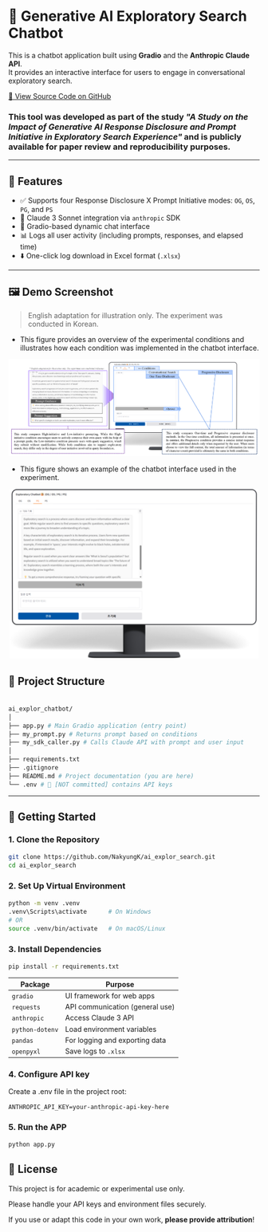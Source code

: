 # 🧠 Generative AI Exploratory Search Chatbot

This is a chatbot application built using **Gradio** and the **Anthropic Claude API**.  
It provides an interactive interface for users to engage in conversational exploratory search.

<a href="https://github.com/NakyungK/ai_explor_search" target="_blank">
🔗 View Source Code on GitHub</a>


### This tool was developed as part of the study _"A Study on the Impact of Generative AI Response Disclosure and Prompt Initiative in Exploratory Search Experience"_ and is publicly available for **paper review and reproducibility** purposes.

---

## 🌟 Features

- ✅ Supports four Response Disclosure X Prompt Initiative modes: `OG`, `OS`, `PG`, and `PS`
- 🧠 Claude 3 Sonnet integration via `anthropic` SDK
- 💬 Gradio-based dynamic chat interface
- 📊 Logs all user activity (including prompts, responses, and elapsed time)
- ⬇️ One-click log download in Excel format (`.xlsx`)

---

## 🖼️ Demo Screenshot
> English adaptation for illustration only. The experiment was conducted in Korean.

* This figure provides an overview of the experimental conditions and illustrates how each condition was implemented in the chatbot interface.

<p align="center">
  <img src="screenshot/overall_figure.png" alt="Exploratory Chatbot" width="1000"/>
</p>

* This figure shows an example of the chatbot interface used in the experiment.

<p align="center">
  <img src="screenshot/eng_example.png" alt="Exploratory Chatbot example" width="500"/>
</p>


## 📁 Project Structure
```bash

ai_explor_chatbot/
│
├── app.py # Main Gradio application (entry point)
├── my_prompt.py # Returns prompt based on conditions
├── my_sdk_caller.py # Calls Claude API with prompt and user input
│
├── requirements.txt
├── .gitignore 
├── README.md # Project documentation (you are here)
└── .env # 🔐 [NOT committed] contains API keys
```

---

## 🚀 Getting Started

### 1. Clone the Repository

```bash
git clone https://github.com/NakyungK/ai_explor_search.git
cd ai_explor_search
```

### 2. Set Up Virtual Environment

```bash
python -m venv .venv
.venv\Scripts\activate      # On Windows
# OR
source .venv/bin/activate   # On macOS/Linux
```


### 3. Install Dependencies
```bash
pip install -r requirements.txt
```

| Package         | Purpose                         |
| --------------- | ------------------------------- |
| `gradio`        | UI framework for web apps       |
| `requests`      | API communication (general use) |
| `anthropic`     | Access Claude 3 API             |
| `python-dotenv` | Load environment variables      |
| `pandas`        | For logging and exporting data  |
| `openpyxl`      | Save logs to `.xlsx`            |


### 4. Configure API key
Create a .env file in the project root:

    ANTHROPIC_API_KEY=your-anthropic-api-key-here

### 5. Run the APP

```bash
python app.py
```

## 📝 License
This project is for academic or experimental use only. 

Please handle your API keys and environment files securely.

If you use or adapt this code in your own work, **please provide attribution**!
